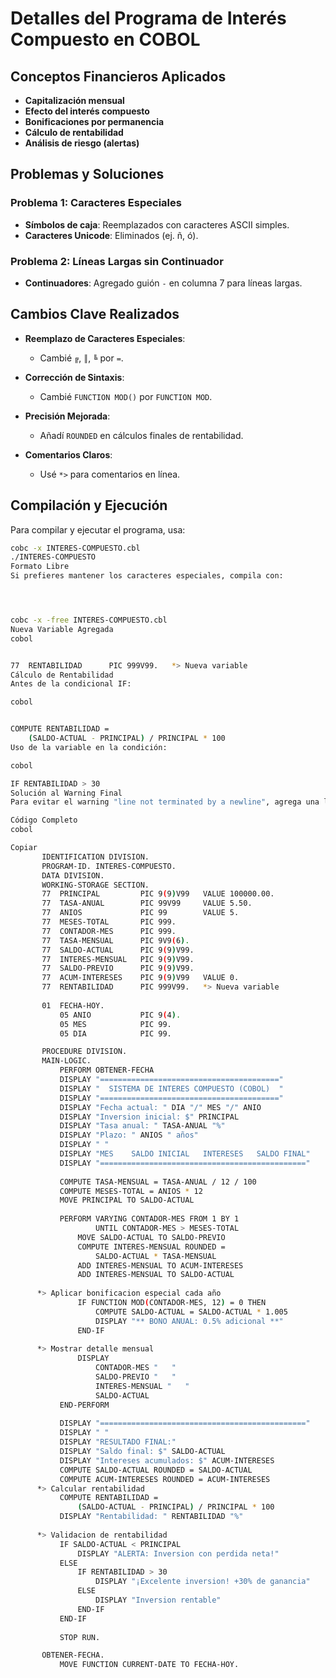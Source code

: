 # Detalles del Programa de Interés Compuesto en COBOL

## Conceptos Financieros Aplicados

- **Capitalización mensual**
- **Efecto del interés compuesto**
- **Bonificaciones por permanencia**
- **Cálculo de rentabilidad**
- **Análisis de riesgo (alertas)**

## Problemas y Soluciones

### Problema 1: Caracteres Especiales

- **Símbolos de caja**: Reemplazados con caracteres ASCII simples.
- **Caracteres Unicode**: Eliminados (ej. ñ, ó).

### Problema 2: Líneas Largas sin Continuador

- **Continuadores**: Agregado guión `-` en columna 7 para líneas largas.

## Cambios Clave Realizados

- **Reemplazo de Caracteres Especiales**:
  - Cambié `╔`, `║`, `╚` por `=`.

- **Corrección de Sintaxis**:
  - Cambié `FUNCTION MOD()` por `FUNCTION MOD`.

- **Precisión Mejorada**:
  - Añadí `ROUNDED` en cálculos finales de rentabilidad.

- **Comentarios Claros**:
  - Usé `*>` para comentarios en línea.

## Compilación y Ejecución

Para compilar y ejecutar el programa, usa:

```bash
cobc -x INTERES-COMPUESTO.cbl
./INTERES-COMPUESTO
Formato Libre
Si prefieres mantener los caracteres especiales, compila con:




cobc -x -free INTERES-COMPUESTO.cbl
Nueva Variable Agregada
cobol


77  RENTABILIDAD      PIC 999V99.   *> Nueva variable
Cálculo de Rentabilidad
Antes de la condicional IF:

cobol


COMPUTE RENTABILIDAD = 
    (SALDO-ACTUAL - PRINCIPAL) / PRINCIPAL * 100
Uso de la variable en la condición:

cobol

IF RENTABILIDAD > 30
Solución al Warning Final
Para evitar el warning "line not terminated by a newline", agrega una línea vacía al final del archivo.

Código Completo
cobol

Copiar
       IDENTIFICATION DIVISION.
       PROGRAM-ID. INTERES-COMPUESTO.
       DATA DIVISION.
       WORKING-STORAGE SECTION.
       77  PRINCIPAL         PIC 9(9)V99   VALUE 100000.00.
       77  TASA-ANUAL        PIC 99V99     VALUE 5.50.
       77  ANIOS             PIC 99        VALUE 5.
       77  MESES-TOTAL       PIC 999.
       77  CONTADOR-MES      PIC 999.
       77  TASA-MENSUAL      PIC 9V9(6).
       77  SALDO-ACTUAL      PIC 9(9)V99.
       77  INTERES-MENSUAL   PIC 9(9)V99.
       77  SALDO-PREVIO      PIC 9(9)V99.
       77  ACUM-INTERESES    PIC 9(9)V99   VALUE 0.
       77  RENTABILIDAD      PIC 999V99.   *> Nueva variable
       
       01  FECHA-HOY.
           05 ANIO           PIC 9(4).
           05 MES            PIC 99.
           05 DIA            PIC 99.

       PROCEDURE DIVISION.
       MAIN-LOGIC.
           PERFORM OBTENER-FECHA
           DISPLAY "========================================"
           DISPLAY "  SISTEMA DE INTERES COMPUESTO (COBOL)  "
           DISPLAY "========================================"
           DISPLAY "Fecha actual: " DIA "/" MES "/" ANIO
           DISPLAY "Inversion inicial: $" PRINCIPAL
           DISPLAY "Tasa anual: " TASA-ANUAL "%"
           DISPLAY "Plazo: " ANIOS " años"
           DISPLAY " "
           DISPLAY "MES    SALDO INICIAL   INTERESES   SALDO FINAL"
           DISPLAY "=============================================="
           
           COMPUTE TASA-MENSUAL = TASA-ANUAL / 12 / 100
           COMPUTE MESES-TOTAL = ANIOS * 12
           MOVE PRINCIPAL TO SALDO-ACTUAL
           
           PERFORM VARYING CONTADOR-MES FROM 1 BY 1
                   UNTIL CONTADOR-MES > MESES-TOTAL
               MOVE SALDO-ACTUAL TO SALDO-PREVIO
               COMPUTE INTERES-MENSUAL ROUNDED = 
                   SALDO-ACTUAL * TASA-MENSUAL
               ADD INTERES-MENSUAL TO ACUM-INTERESES
               ADD INTERES-MENSUAL TO SALDO-ACTUAL
               
      *> Aplicar bonificacion especial cada año
               IF FUNCTION MOD(CONTADOR-MES, 12) = 0 THEN
                   COMPUTE SALDO-ACTUAL = SALDO-ACTUAL * 1.005
                   DISPLAY "** BONO ANUAL: 0.5% adicional **"
               END-IF
               
      *> Mostrar detalle mensual
               DISPLAY 
                   CONTADOR-MES "   " 
                   SALDO-PREVIO "   " 
                   INTERES-MENSUAL "   " 
                   SALDO-ACTUAL
           END-PERFORM
           
           DISPLAY "=============================================="
           DISPLAY " "
           DISPLAY "RESULTADO FINAL:"
           DISPLAY "Saldo final: $" SALDO-ACTUAL
           DISPLAY "Intereses acumulados: $" ACUM-INTERESES
           COMPUTE SALDO-ACTUAL ROUNDED = SALDO-ACTUAL
           COMPUTE ACUM-INTERESES ROUNDED = ACUM-INTERESES
      *> Calcular rentabilidad
           COMPUTE RENTABILIDAD = 
               (SALDO-ACTUAL - PRINCIPAL) / PRINCIPAL * 100
           DISPLAY "Rentabilidad: " RENTABILIDAD "%"
           
      *> Validacion de rentabilidad
           IF SALDO-ACTUAL < PRINCIPAL
               DISPLAY "ALERTA: Inversion con perdida neta!"
           ELSE 
               IF RENTABILIDAD > 30
                   DISPLAY "¡Excelente inversion! +30% de ganancia"
               ELSE
                   DISPLAY "Inversion rentable"
               END-IF
           END-IF
           
           STOP RUN.

       OBTENER-FECHA.
           MOVE FUNCTION CURRENT-DATE TO FECHA-HOY.
